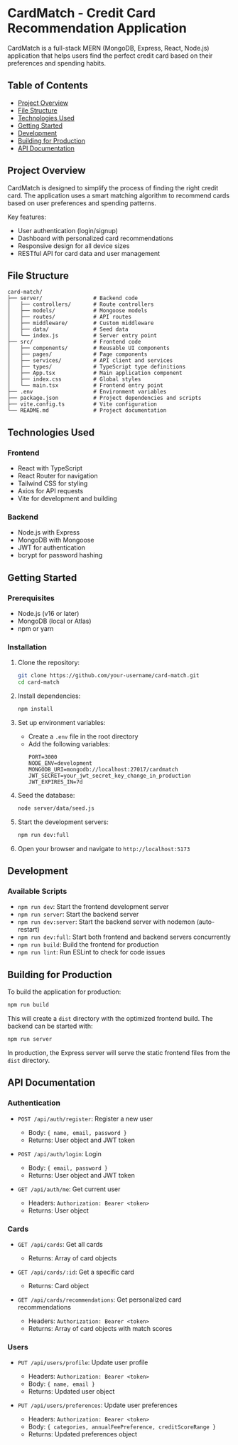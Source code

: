 # CardMatch - Credit Card Recommendation Application

CardMatch is a full-stack MERN (MongoDB, Express, React, Node.js) application that helps users find the perfect credit card based on their preferences and spending habits.

## Table of Contents

- [Project Overview](#project-overview)
- [File Structure](#file-structure)
- [Technologies Used](#technologies-used)
- [Getting Started](#getting-started)
- [Development](#development)
- [Building for Production](#building-for-production)
- [API Documentation](#api-documentation)

## Project Overview

CardMatch is designed to simplify the process of finding the right credit card. The application uses a smart matching algorithm to recommend cards based on user preferences and spending patterns.

Key features:
- User authentication (login/signup)
- Dashboard with personalized card recommendations
- Responsive design for all device sizes
- RESTful API for card data and user management

## File Structure

```
card-match/
├── server/                # Backend code
│   ├── controllers/       # Route controllers
│   ├── models/            # Mongoose models
│   ├── routes/            # API routes
│   ├── middleware/        # Custom middleware
│   ├── data/              # Seed data
│   └── index.js           # Server entry point
├── src/                   # Frontend code
│   ├── components/        # Reusable UI components
│   ├── pages/             # Page components
│   ├── services/          # API client and services
│   ├── types/             # TypeScript type definitions
│   ├── App.tsx            # Main application component
│   ├── index.css          # Global styles
│   └── main.tsx           # Frontend entry point
├── .env                   # Environment variables
├── package.json           # Project dependencies and scripts
├── vite.config.ts         # Vite configuration
└── README.md              # Project documentation
```

## Technologies Used

### Frontend
- React with TypeScript
- React Router for navigation
- Tailwind CSS for styling
- Axios for API requests
- Vite for development and building

### Backend
- Node.js with Express
- MongoDB with Mongoose
- JWT for authentication
- bcrypt for password hashing

## Getting Started

### Prerequisites

- Node.js (v16 or later)
- MongoDB (local or Atlas)
- npm or yarn

### Installation

1. Clone the repository:
   ```bash
   git clone https://github.com/your-username/card-match.git
   cd card-match
   ```

2. Install dependencies:
   ```bash
   npm install
   ```

3. Set up environment variables:
   - Create a `.env` file in the root directory
   - Add the following variables:
     ```
     PORT=3000
     NODE_ENV=development
     MONGODB_URI=mongodb://localhost:27017/cardmatch
     JWT_SECRET=your_jwt_secret_key_change_in_production
     JWT_EXPIRES_IN=7d
     ```

4. Seed the database:
   ```bash
   node server/data/seed.js
   ```

5. Start the development servers:
   ```bash
   npm run dev:full
   ```

6. Open your browser and navigate to `http://localhost:5173`

## Development

### Available Scripts

- `npm run dev`: Start the frontend development server
- `npm run server`: Start the backend server
- `npm run dev:server`: Start the backend server with nodemon (auto-restart)
- `npm run dev:full`: Start both frontend and backend servers concurrently
- `npm run build`: Build the frontend for production
- `npm run lint`: Run ESLint to check for code issues

## Building for Production

To build the application for production:

```bash
npm run build
```

This will create a `dist` directory with the optimized frontend build. The backend can be started with:

```bash
npm run server
```

In production, the Express server will serve the static frontend files from the `dist` directory.

## API Documentation

### Authentication

- `POST /api/auth/register`: Register a new user
  - Body: `{ name, email, password }`
  - Returns: User object and JWT token

- `POST /api/auth/login`: Login
  - Body: `{ email, password }`
  - Returns: User object and JWT token

- `GET /api/auth/me`: Get current user
  - Headers: `Authorization: Bearer <token>`
  - Returns: User object

### Cards

- `GET /api/cards`: Get all cards
  - Returns: Array of card objects

- `GET /api/cards/:id`: Get a specific card
  - Returns: Card object

- `GET /api/cards/recommendations`: Get personalized card recommendations
  - Headers: `Authorization: Bearer <token>`
  - Returns: Array of card objects with match scores

### Users

- `PUT /api/users/profile`: Update user profile
  - Headers: `Authorization: Bearer <token>`
  - Body: `{ name, email }`
  - Returns: Updated user object

- `PUT /api/users/preferences`: Update user preferences
  - Headers: `Authorization: Bearer <token>`
  - Body: `{ categories, annualFeePreference, creditScoreRange }`
  - Returns: Updated preferences object